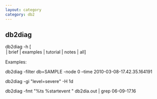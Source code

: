```yaml
---
layout: category
category: db2
---
```


## db2diag

db2diag -h [<option> | brief | examples | tutorial | notes | all]

Examples:
  
db2diag -filter db=SAMPLE -node 0 –time 2010-03-08-17.42.35.164191
  
db2diag -gi "level=severe" -H 1d

db2diag  -fmt "%ts %startevent " db2dia.out  | grep 06-09-17.16
